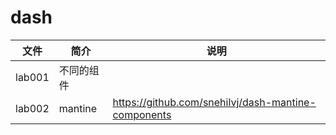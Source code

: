 # dash

|文件|简介|说明|
|---|---|---|
|lab001|不同的组件 | |
|lab002|mantine |https://github.com/snehilvj/dash-mantine-components |
